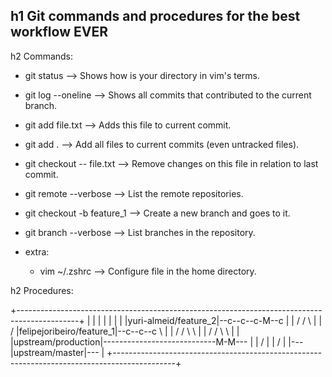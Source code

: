 h1 Git commands and procedures for the best workflow EVER
---

h2 Commands:

- git status                 --> Shows how is your directory in vim's terms.
- git log --oneline          --> Shows all commits that contributed to the current branch.
- git add file.txt           --> Adds this file to current commit.
- git add .                  --> Add all files to current commits (even untracked files).
- git checkout -- file.txt   --> Remove changes on this file in relation to last commit.
- git remote --verbose       --> List the remote repositories. 
- git checkout -b feature_1  --> Create a new branch and goes to it.
- git branch --verbose       --> List branches in the repository.

- extra:
	- vim ~/.zshrc       --> Configure file in the home directory.


h2 Procedures:

+---------------------------------------------------------------------------------------------+
|                                                                                             |
|                                                                                             |
|                                                                                             |
|               |yuri-almeid/feature_2|--c--c--c-M--c                                         |
|               /                               /    \                                        |
|              / |felipejoribeiro/feature_1|--c--c--c \                                       |
|             /     /                                \ \                                      |
|            /     /                                  \ \                                     |
|     |upstream/production|----------------------------M-M---                                 |
|        /                                                                                    |
|       /                                                                                     |
|---|upstream/master|---                                                                      |
+---------------------------------------------------------------------------------------------+

